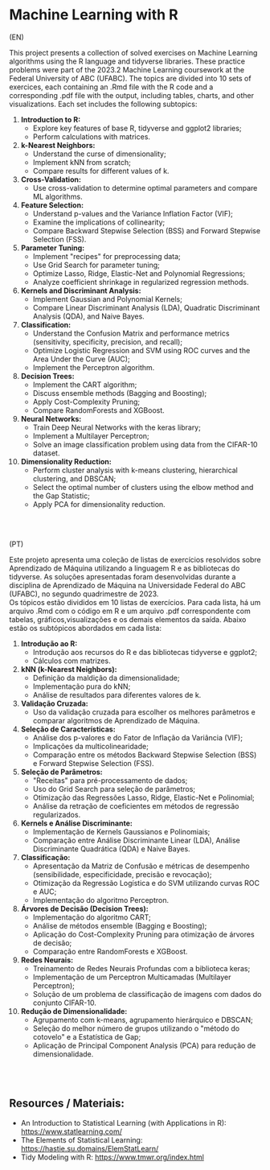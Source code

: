 # Machine Learning with R

(EN)

This project presents a collection of solved exercises on Machine Learning algorithms using the R language and tidyverse libraries. These practice problems were part of the 2023.2 Machine Learning coursework at the Federal University of ABC (UFABC).
The topics are divided into 10 sets of exercices, each containing an .Rmd file with the R code and a corresponding .pdf file with the output, including tables, charts, and other visualizations. Each set includes the following subtopics:

1. **Introduction to R:**  
    *   Explore key features of base R, tidyverse and ggplot2 libraries;
    *   Perform calculations with matrices.
2. **k-Nearest Neighbors:**
    * Understand the curse of dimensionality;
    * Implement kNN from scratch;
    * Compare results for different values of k.
3. **Cross-Validation:**
    * Use cross-validation to determine optimal parameters and compare ML algorithms.
4. **Feature Selection:**
    * Understand p-values and the Variance Inflation Factor (VIF);
    * Examine the implications of collinearity;
    * Compare Backward Stepwise Selection (BSS) and Forward Stepwise Selection (FSS).
5. **Parameter Tuning:**
    * Implement "recipes" for preprocessing data;
    * Use Grid Search for parameter tuning;
    * Optimize Lasso, Ridge, Elastic-Net and Polynomial Regressions;
    * Analyze coefficient shrinkage in regularized regression methods.
6. **Kernels and Discriminant Analysis:**
    * Implement Gaussian and Polynomial Kernels;
    * Compare Linear Discriminant Analysis (LDA), Quadratic Discriminant Analysis (QDA), and Naive Bayes.
7. **Classification:**
    * Understand the Confusion Matrix and performance metrics (sensitivity, specificity, precision, and recall);
    * Optimize Logistic Regression and SVM using ROC curves and the Area Under the Curve (AUC);
    * Implement the Perceptron algorithm.
8. **Decision Trees:**
    * Implement the CART algorithm;
    * Discuss ensemble methods (Bagging and Boosting);
    * Apply Cost-Complexity Pruning;
    * Compare RandomForests and XGBoost.
9. **Neural Networks:**
    * Train Deep Neural Networks with the keras library;
    * Implement a Multilayer Perceptron;
    * Solve an image classification problem using data from the CIFAR-10 dataset.
10. **Dimensionality Reduction:**
    * Perform cluster analysis with k-means clustering, hierarchical clustering, and DBSCAN;
    * Select the optimal number of clusters using the elbow method and the Gap Statistic;
    * Apply PCA for dimensionality reduction.


<br>
<br>

(PT)

Este projeto apresenta uma coleção de listas de exercícios resolvidos sobre Aprendizado de Máquina utilizando a linguagem R e as bibliotecas do tidyverse. As soluções apresentadas foram desenvolvidas durante a disciplina de Aprendizado de Máquina na Universidade Federal do ABC (UFABC), no segundo quadrimestre de 2023. <br>
Os tópicos estão divididos em 10 listas de exercícios. Para cada lista, há um arquivo .Rmd com o código em R e um arquivo .pdf correspondente com tabelas, gráficos,visualizações e os demais elementos da saída. Abaixo estão os subtópicos abordados em cada lista:

1. **Introdução ao R:**
    * Introdução aos recursos do R e das bibliotecas tidyverse e ggplot2;
    * Cálculos com matrizes.
2. **kNN (k-Nearest Neighbors):**
    * Definição da maldição da dimensionalidade;
    * Implementação pura do kNN;
    * Análise de resultados para diferentes valores de k.
3. **Validação Cruzada:**
    * Uso da validação cruzada para escolher os melhores parâmetros e comparar algoritmos de Aprendizado de Máquina.
4. **Seleção de Características:**
    * Análise dos p-valores e do Fator de Inflação da Variância (VIF);
    * Implicações da multicolinearidade;
    * Comparação entre os métodos Backward Stepwise Selection (BSS) e Forward Stepwise Selection (FSS).
5. **Seleção de Parâmetros:**
    * "Receitas" para pré-processamento de dados;
    * Uso do Grid Search para seleção de parâmetros;
    * Otimização das Regressões Lasso, Ridge, Elastic-Net e Polinomial;
    * Análise da retração de coeficientes em métodos de regressão regularizados.
6. **Kernels e Análise Discriminante:**
    * Implementação de Kernels Gaussianos e Polinomiais;
    * Comparação entre Análise Discriminante Linear (LDA), Análise Discriminante Quadrática (QDA) e Naive Bayes.
7. **Classificação:**
    * Apresentação da Matriz de Confusão e métricas de desempenho (sensibilidade, especificidade, precisão e revocação);
    * Otimização da Regressão Logística e do SVM utilizando curvas ROC e AUC;
    * Implementação do algoritmo Perceptron.
8. **Árvores de Decisão (Decision Trees):**
    * Implementação do algoritmo CART;
    * Análise de métodos ensemble (Bagging e Boosting);
    * Aplicação do Cost-Complexity Pruning para otimização de árvores de decisão;
    * Comparação entre RandomForests e XGBoost.
9. **Redes Neurais:**
    * Treinamento de Redes Neurais Profundas com a biblioteca keras;
    * Implementação de um Perceptron Multicamadas (Multilayer Perceptron);
    * Solução de um problema de classificação de imagens com dados do conjunto CIFAR-10.
10. **Redução de Dimensionalidade:**
    * Agrupamento com k-means, agrupamento hierárquico e DBSCAN;
    * Seleção do melhor número de grupos utilizando o "método do cotovelo" e a Estatística de Gap;
    * Aplicação de Principal Component Analysis (PCA) para redução de dimensionalidade.


<br> <br>

## Resources / Materiais:
- An Introduction to Statistical Learning (with Applications in R): https://www.statlearning.com/
- The Elements of Statistical Learning: https://hastie.su.domains/ElemStatLearn/
- Tidy Modeling with R: https://www.tmwr.org/index.html
